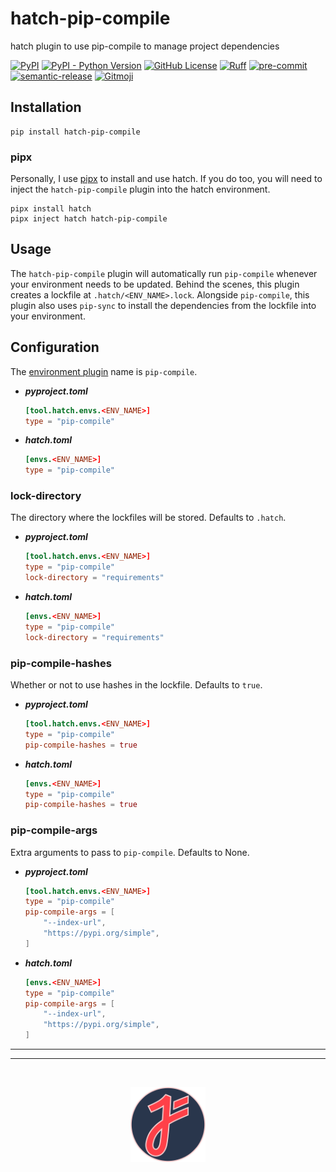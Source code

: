 # hatch-pip-compile

hatch plugin to use pip-compile to manage project dependencies

[![PyPI](https://img.shields.io/pypi/v/hatch-pip-compile?color=blue&label=🔨%20hatch-pip-compile)](https://github.com/juftin/hatch-pip-compile)
[![PyPI - Python Version](https://img.shields.io/pypi/pyversions/hatch-pip-compile)](https://pypi.python.org/pypi/hatch-pip-compile/)
[![GitHub License](https://img.shields.io/github/license/juftin/hatch-pip-compile?color=blue&label=License)](https://github.com/juftin/hatch-pip-compile/blob/main/LICENSE)
[![Ruff](https://img.shields.io/endpoint?url=https://raw.githubusercontent.com/astral-sh/ruff/main/assets/badge/v2.json)](https://github.com/astral-sh/ruff)
[![pre-commit](https://img.shields.io/badge/pre--commit-enabled-lightgreen?logo=pre-commit)](https://github.com/pre-commit/pre-commit)
[![semantic-release](https://img.shields.io/badge/%20%20%F0%9F%93%A6%F0%9F%9A%80-semantic--release-e10079.svg)](https://github.com/semantic-release/semantic-release)
[![Gitmoji](https://img.shields.io/badge/gitmoji-%20😜%20😍-FFDD67.svg)](https://gitmoji.dev)

## Installation

```shell
pip install hatch-pip-compile
```

### pipx

Personally, I use [pipx](https://github.com/pypa/pipx) to install and use hatch. If you do too,
you will need to inject the `hatch-pip-compile` plugin into the hatch environment.

```shell
pipx install hatch
pipx inject hatch hatch-pip-compile
```

## Usage

The `hatch-pip-compile` plugin will automatically run `pip-compile` whenever your
environment needs to be updated. Behind the scenes, this plugin creates a lockfile
at `.hatch/<ENV_NAME>.lock`. Alongside `pip-compile`, this plugin also uses
`pip-sync` to install the dependencies from the lockfile into your environment.

## Configuration

The [environment plugin](https://hatch.pypa.io/latest/plugins/environment/) name is `pip-compile`.

-   **_pyproject.toml_**

    ```toml
    [tool.hatch.envs.<ENV_NAME>]
    type = "pip-compile"
    ```

-   **_hatch.toml_**

    ```toml
    [envs.<ENV_NAME>]
    type = "pip-compile"
    ```

### lock-directory

The directory where the lockfiles will be stored. Defaults to `.hatch`.

-   **_pyproject.toml_**

    ```toml
    [tool.hatch.envs.<ENV_NAME>]
    type = "pip-compile"
    lock-directory = "requirements"
    ```

-   **_hatch.toml_**

    ```toml
    [envs.<ENV_NAME>]
    type = "pip-compile"
    lock-directory = "requirements"
    ```

### pip-compile-hashes

Whether or not to use hashes in the lockfile. Defaults to `true`.

-   **_pyproject.toml_**

    ```toml
    [tool.hatch.envs.<ENV_NAME>]
    type = "pip-compile"
    pip-compile-hashes = true
    ```

-   **_hatch.toml_**

    ```toml
    [envs.<ENV_NAME>]
    type = "pip-compile"
    pip-compile-hashes = true
    ```

### pip-compile-args

Extra arguments to pass to `pip-compile`. Defaults to None.

-   **_pyproject.toml_**

    ```toml
    [tool.hatch.envs.<ENV_NAME>]
    type = "pip-compile"
    pip-compile-args = [
        "--index-url",
        "https://pypi.org/simple",
    ]
    ```

-   **_hatch.toml_**

    ```toml
    [envs.<ENV_NAME>]
    type = "pip-compile"
    pip-compile-args = [
        "--index-url",
        "https://pypi.org/simple",
    ]
    ```

---

---

<br/>

<p align="center"><a href="https://github.com/juftin"><img src="https://raw.githubusercontent.com/juftin/juftin/main/static/juftin.png" width="120" height="120" alt="logo"></p>
